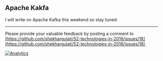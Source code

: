 Apache Kakfa
---

I will write on Apache Kafka this weekend so stay tuned.

----
Please provide your valuable feedback by posting a comment to [https://github.com/shekhargulati/52-technologies-in-2016/issues/18](https://github.com/shekhargulati/52-technologies-in-2016/issues/18).

[![Analytics](https://ga-beacon.appspot.com/UA-59411913-2/shekhargulati/52-technologies-in-2016/14-kafka)](https://github.com/igrigorik/ga-beacon)
